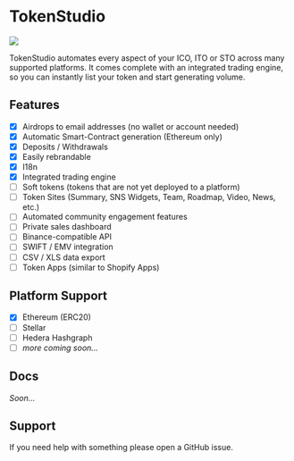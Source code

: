 # TokenStudio

<a href="https://circleci.com/gh/newart-tech/tokenstudio/tree/develop" alt="Build Status"><img src="https://img.shields.io/circleci/project/github/newart-tech/tokenstudio/develop.svg" /></a>

TokenStudio automates every aspect of your ICO, ITO or STO across many supported platforms. It comes complete with an integrated trading engine, so you can instantly list your token and start generating volume.

## Features

* [x] Airdrops to email addresses (no wallet or account needed)
* [x] Automatic Smart-Contract generation (Ethereum only)
* [x] Deposits / Withdrawals
* [x] Easily rebrandable
* [x] I18n
* [x] Integrated trading engine
* [ ] Soft tokens (tokens that are not yet deployed to a platform)
* [ ] Token Sites (Summary, SNS Widgets, Team, Roadmap, Video, News, etc.)
* [ ] Automated community engagement features
* [ ] Private sales dashboard
* [ ] Binance-compatible API
* [ ] SWIFT / EMV integration
* [ ] CSV / XLS data export
* [ ] Token Apps (similar to Shopify Apps)

## Platform Support

* [x] Ethereum (ERC20)
* [ ] Stellar
* [ ] Hedera Hashgraph
* [ ] _more coming soon..._

## Docs

_Soon..._

## Support

If you need help with something please open a GitHub issue.

